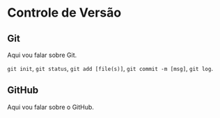 Controle de Versão
==========

Git
----------

Aqui vou falar sobre Git.

`git init`, `git status`, `git add [file(s)]`, `git commit -m [msg]`, `git log`.



GitHub
----------

Aqui vou falar sobre o GitHub.
